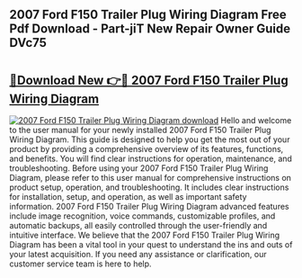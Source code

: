 ## 2007 Ford F150 Trailer Plug Wiring Diagram Free Pdf Download - Part-jiT New Repair Owner Guide DVc75

# <h2><a href="http://dflbsa.blite.top/?on=2007+Ford+F150+Trailer+Plug+Wiring+Diagram">🔗Download New 👉🔴 2007 Ford F150 Trailer Plug Wiring Diagram</a></h2>

[![2007 Ford F150 Trailer Plug Wiring Diagram download](https://i.imgur.com/lujVjoI.png)](http://dflbsa.blite.top/?on=2007+Ford+F150+Trailer+Plug+Wiring+Diagram)
Hello and welcome to the user manual for your newly installed 2007 Ford F150 Trailer Plug Wiring Diagram. This guide is designed to help you get the most out of your product by providing a comprehensive overview of its features, functions, and benefits. You will find clear instructions for operation, maintenance, and troubleshooting. Before using your 2007 Ford F150 Trailer Plug Wiring Diagram, please refer to this user manual for comprehensive instructions on product setup, operation, and troubleshooting. It includes clear instructions for installation, setup, and operation, as well as important safety information. 2007 Ford F150 Trailer Plug Wiring Diagram advanced features include image recognition, voice commands, customizable profiles, and automatic backups, all easily controlled through the user-friendly and intuitive interface. We believe that the 2007 Ford F150 Trailer Plug Wiring Diagram has been a vital tool in your quest to understand the ins and outs of your latest acquisition. If you need any assistance or clarification, our customer service team is here to help.
